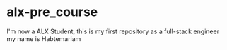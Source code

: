# alx-pre_course
I'm now a ALX Student, this is my first repository as a full-stack engineer my name is Habtemariam
